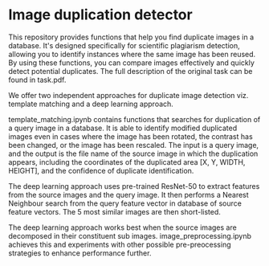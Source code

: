 # Image duplication detector
This repository provides functions that help you find duplicate images in a database. It's designed specifically for scientific plagiarism detection, allowing you to identify instances where the same image has been reused. By using these functions, you can compare images effectively and quickly detect potential duplicates. The full description of the original task can be found in task.pdf.

We offer two independent approaches for duplicate image detection viz. template matching and a deep learning approach. 

template_matching.ipynb contains functions that searches for duplication of a query image in a database. It is able to identify modified duplicated images even in cases where the image has been rotated, the contrast has been changed, or the image has been rescaled. The input is a query image, and the output is the file name of the source image in which the duplication appears, including the coordinates of the duplicated area [X, Y, WIDTH, HEIGHT], and the confidence of duplicate identification.

The deep learning approach uses pre-trained ResNet-50 to extract features from the source images and the query image. It then performs a Nearest Neighbour search from the query feature vector in database of source feature vectors. The 5 most similar images are then short-listed.

The deep learning approach works best when the source images are decomposed in their constituent sub images. image_preprocessing.ipynb achieves this and experiments with other possible pre-preocessing strategies to enhance performance further.

